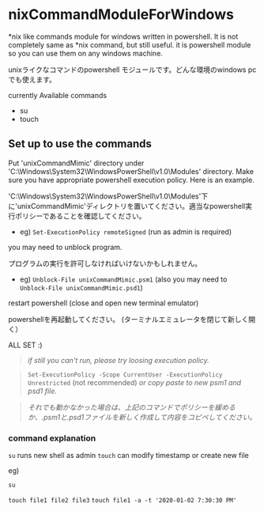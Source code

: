 # nixCommandModuleForWindows
\*nix like commands module for windows written in powershell. It is not completely same as *nix command, but still useful.
it is powershell module so you can use them on any windows machine.

unixライクなコマンドのpowershell モジュールです。どんな環境のwindows pcでも使えます。

currently Available commands
* su
* touch

## Set up to use the commands
Put 'unixCommandMimic' directory under 'C:\Windows\System32\WindowsPowerShell\v1.0\Modules' directory. Make sure you have appropriate powershell execution policy. Here is an example.

'C:\Windows\System32\WindowsPowerShell\v1.0\Modules'下に'unixCommandMimic'ディレクトリを置いてください。適当なpowershell実行ポリシーであることを確認してください。

* eg)
`Set-ExecutionPolicy remoteSigned`   (run as admin is required)

you may need to unblock program.

プログラムの実行を許可しなければいけないかもしれません。

* eg)
`Unblock-File unixCommandMimic.psm1` (also you may need to `Unblock-File unixCommandMimic.psd1`)

restart powershell (close and open new terminal emulator)

powershellを再起動してください。 (ターミナルエミュレータを閉じて新しく開く）

ALL SET :)

>*if still you can't run, please try loosing execution policy.*

>`Set-ExecutionPolicy -Scope CurrentUser -ExecutionPolicy Unrestricted` (not recommended)
*or copy paste to new psm1 and psd1 file.*

>_それでも動かなかった場合は、上記のコマンドでポリシーを緩めるか、.psm1と.psd1ファイルを新しく作成して内容をコピペしてください。_

### command explanation
`su` runs new shell as admin
`touch` can modify timestamp or create new file

eg)

`su`

`touch file1 file2 file3`
`touch file1 -a -t '2020-01-02 7:30:30 PM'`
